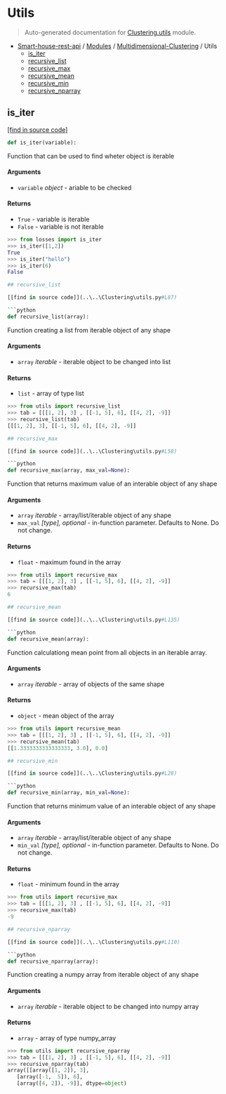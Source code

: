 # Utils

> Auto-generated documentation for [Clustering.utils](..\..\Clustering\utils.py) module.

- [Smart-house-rest-api](..\README.md#description) / [Modules](..\MODULES.md#smart-house-rest-api-modules) / [Multidimensional-Clustering](index.md#multidimensional-clustering) / Utils
    - [is_iter](#is_iter)
    - [recursive_list](#recursive_list)
    - [recursive_max](#recursive_max)
    - [recursive_mean](#recursive_mean)
    - [recursive_min](#recursive_min)
    - [recursive_nparray](#recursive_nparray)

## is_iter

[[find in source code]](..\..\Clustering\utils.py#L3)

```python
def is_iter(variable):
```

Function that can be used to find
wheter object is iterable

#### Arguments

- `variable` *object* - ariable to be checked

#### Returns

- `True` - variable is iterable
- `False` - variable is not iterable

```python
>>> from losses import is_iter
>>> is_iter([1,2])
True
>>> is_iter("hello")
>>> is_iter(6)
False

## recursive_list

[[find in source code]](..\..\Clustering\utils.py#L87)

```python
def recursive_list(array):
```

Function creating a list from iterable object of any shape

#### Arguments

- `array` *iterable* - iterable object to be changed into list

#### Returns

- `list` - array of type list

```python
>>> from utils import recursive_list
>>> tab = [[[1, 2], 3] , [[-1, 5], 6], [[4, 2], -9]]
>>> recursive_list(tab)
[[[1, 2], 3], [[-1, 5], 6], [[4, 2], -9]]

## recursive_max

[[find in source code]](..\..\Clustering\utils.py#L58)

```python
def recursive_max(array, max_val=None):
```

Function that returns maximum value of an interable
object of any shape

#### Arguments

- `array` *iterable* - array/list/iterable object of any shape
- `max_val` *[type], optional* - in-function parameter. Defaults to None. Do not change.

#### Returns

- `float` - maximum found in the array

```python
>>> from utils import recursive_max
>>> tab = [[[1, 2], 3] , [[-1, 5], 6], [[4, 2], -9]]
>>> recursive_max(tab)
6

## recursive_mean

[[find in source code]](..\..\Clustering\utils.py#L135)

```python
def recursive_mean(array):
```

Function calculationg mean point from all objects in an iterable array.

#### Arguments

- `array` *iterable* - array of objects of the same shape

#### Returns

- `object` - mean object of the array

```python
>>> from utils import recursive_mean
>>> tab = [[[1, 2], 3] , [[-1, 5], 6], [[4, 2], -9]]
>>> recursive_mean(tab)
[[1.3333333333333333, 3.0], 0.0]

## recursive_min

[[find in source code]](..\..\Clustering\utils.py#L28)

```python
def recursive_min(array, min_val=None):
```

Function that returns minimum value of an interable
object of any shape

#### Arguments

- `array` *iterable* - array/list/iterable object of any shape
- `min_val` *[type], optional* - in-function parameter. Defaults to None. Do not change.

#### Returns

- `float` - minimum found in the array

```python
>>> from utils import recursive_max
>>> tab = [[[1, 2], 3] , [[-1, 5], 6], [[4, 2], -9]]
>>> recursive_max(tab)
-9

## recursive_nparray

[[find in source code]](..\..\Clustering\utils.py#L110)

```python
def recursive_nparray(array):
```

Function creating a numpy array from iterable object of any shape

#### Arguments

- `array` *iterable* - iterable object to be changed into numpy array

#### Returns

- `array` - array of type numpy_array

```python
>>> from utils import recursive_nparray
>>> tab = [[[1, 2], 3] , [[-1, 5], 6], [[4, 2], -9]]
>>> recursive_nparray(tab)
array([[array([1, 2]), 3],
   [array([-1,  5]), 6],
   [array([4, 2]), -9]], dtype=object)
